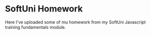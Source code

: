 # SoftUni Homework
Here I've uploaded some of mu homework from my SoftUni Javascript training fundamentals module.
